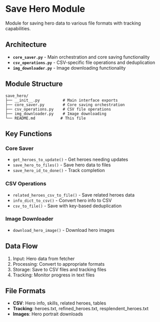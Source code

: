 # Save Hero Module

Module for saving hero data to various file formats with tracking capabilities.

## Architecture

- **`core_saver.py`** - Main orchestration and core saving functionality
- **`csv_operations.py`** - CSV-specific file operations and deduplication
- **`img_downloader.py`** - Image downloading functionality

## Module Structure

```
save_hero/
├── __init__.py          # Main interface exports
├── core_saver.py        # Core saving orchestration
├── csv_operations.py    # CSV file operations
├── img_downloader.py    # Image downloading
└── README.md           # This file
```

## Key Functions

### Core Saver
- `get_heroes_to_update()` - Get heroes needing updates
- `save_hero_to_files()` - Save hero data to files
- `save_hero_id_to_done()` - Track completion

### CSV Operations
- `related_heroes_csv_to_file()` - Save related heroes data
- `info_dict_to_csv()` - Convert hero info to CSV
- `csv_to_file()` - Save with key-based deduplication

### Image Downloader
- `download_hero_image()` - Download hero images

## Data Flow

1. Input: Hero data from fetcher
2. Processing: Convert to appropriate formats
3. Storage: Save to CSV files and tracking files
4. Tracking: Monitor progress in text files

## File Formats

- **CSV**: Hero info, skills, related heroes, tables
- **Tracking**: heroes.txt, refined_heroes.txt, resplendent_heroes.txt
- **Images**: Hero portrait downloads
